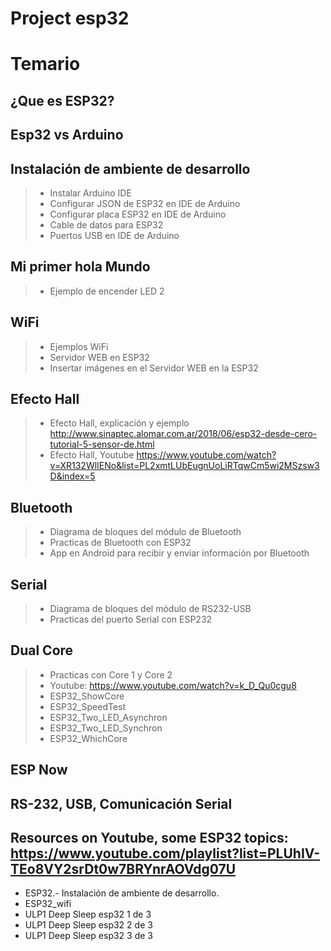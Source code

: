 # Project esp32 

# Temario

## ¿Que es ESP32?

## Esp32 vs Arduino

## Instalación de ambiente de desarrollo
>   - Instalar Arduino IDE
>   - Configurar JSON de ESP32 en IDE de Arduino
>   - Configurar placa ESP32 en IDE de Arduino
>   - Cable de datos para ESP32
>   - Puertos USB en IDE de Arduino

## Mi primer hola Mundo
>   - Ejemplo de encender LED 2

## WiFi 
>   - Ejemplos WiFi
>   - Servidor WEB en ESP32
>   - Insertar imágenes en el Servidor WEB en la ESP32

## Efecto Hall
>   - Efecto Hall, explicación y ejemplo http://www.sinaptec.alomar.com.ar/2018/06/esp32-desde-cero-tutorial-5-sensor-de.html
>   - Efecto Hall, Youtube https://www.youtube.com/watch?v=XR132WlIENo&list=PL2xmtLUbEugnUoLiRTqwCm5wi2MSzsw3D&index=5

## Bluetooth
>   - Diagrama de bloques del módulo de Bluetooth
>   - Practicas de Bluetooth con ESP32
>   - App en Android para recibir y enviar información por Bluetooth

## Serial
>   - Diagrama de bloques del módulo de RS232-USB
>   - Practicas del puerto Serial con ESP232

## Dual Core 
>   - Practicas con Core 1 y Core 2
>   - Youtube: https://www.youtube.com/watch?v=k_D_Qu0cgu8
>   - ESP32_ShowCore
>   - ESP32_SpeedTest
>   - ESP32_Two_LED_Asynchron
>   - ESP32_Two_LED_Synchron
>   - ESP32_WhichCore

## ESP Now
## RS-232, USB, Comunicación Serial

## Resources on Youtube, some ESP32 topics: https://www.youtube.com/playlist?list=PLUhIV-TEo8VY2srDt0w7BRYnrAOVdg07U
* ESP32.- Instalación de ambiente de desarrollo.
* ESP32_wifi
* ULP1 Deep Sleep esp32 1 de 3
* ULP1 Deep Sleep esp32 2 de 3
* ULP1 Deep Sleep esp32 3 de 3



